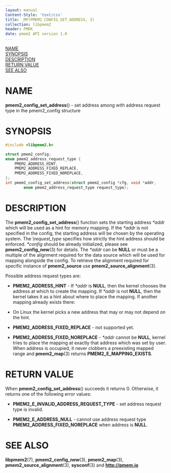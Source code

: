 ```yaml
---
layout: manual
Content-Style: 'text/css'
title: _MP(PMEM2_CONFIG_SET_ADDRESS, 3)
collection: libpmem2
header: PMDK
date: pmem2 API version 1.0
...
```


[comment]: <> (SPDX-License-Identifier: BSD-3-Clause)
[comment]: <> (Copyright 2020, Intel Corporation)

[comment]: <> (pmem2_config_set_address.3 -- man page for libpmem2 config API)

[NAME](#name)<br />
[SYNOPSIS](#synopsis)<br />
[DESCRIPTION](#description)<br />
[RETURN VALUE](#return-value)<br />
[SEE ALSO](#see-also)<br />

# NAME #

**pmem2_config_set_address**() - set address among with address request type in the
pmem2_config structure

# SYNOPSIS #

```c
#include <libpmem2.h>

struct pmem2_config;
enum pmem2_address_request_type {
	PMEM2_ADDRESS_HINT,
	PMEM2_ADDRESS_FIXED_REPLACE,
	PMEM2_ADDRESS_FIXED_NOREPLACE,
};
int pmem2_config_set_address(struct pmem2_config *cfg, void *addr,
		enum pmem2_address_request_type request_type);
```

# DESCRIPTION #

The **pmem2_config_set_address**() function sets the starting address *\*addr* which will be used
as a hint for memory mapping. If the *\*addr* is not specified in the config, the starting address
will be chosen by the operating system. The *\request_type* specifies how strictly the hint address
should be enforced. *\*config* should be already initialized, please see **pmem2_config_new**(3)
for details. The *\*addr* can be **NULL** or must be a multiple of the alignment required for
the data source which will be used for mapping alongside the config. To retrieve the alignment
required for specific instance of **pmem2_source** use **pmem2_source_alignment**(3).

Possible address request types are:

* **PMEM2_ADDRESS_HINT** - If *\*addr* is **NULL**, then the kernel chooses the address at which to
create the mapping. If *\*addr* is not **NULL**, then the kernel takes it as a hint about where to
place the mapping. If another mapping already exists there:

* On Linux the kernel picks a new address that may or may not depend on the hint.

* **PMEM2_ADDRESS_FIXED_REPLACE** - not supported yet.

* **PMEM2_ADDRESS_FIXED_NOREPLACE** - *\*addr* cannot be **NULL**, kernel tries to place the mapping
at exactly that address which was set by user. When address is occupied, it never clobbers
a preexisting mapped range and **pmem2_map**(3) returns **PMEM2_E_MAPPING_EXISTS**.

# RETURN VALUE #

When **pmem2_config_set_address**() succeeds it returns 0. Otherwise, it returns one of
the following error values:

* **PMEM2_E_INVALID_ADDRESS_REQUEST_TYPE** - set address request type is invalid.

* **PMEM2_E_ADDRESS_NULL** - cannot use address request type **PMEM2_ADDRESS_FIXED_NOREPLACE**
when address is **NULL**.

# SEE ALSO #

**libpmem2**(7), **pmem2_config_new**(3), **pmem2_map**(3), **pmem2_source_alignment**(3),
**sysconf**(3) and **<http://pmem.io>**
